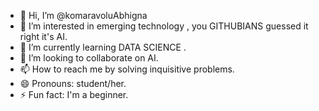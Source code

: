 - 👋 Hi, I’m @komaravoluAbhigna
- 👀 I’m interested in emerging technology , you GITHUBIANS guessed it right it's AI.
- 🌱 I’m currently learning DATA SCIENCE .
- 💞️ I’m looking to collaborate on AI.
- 📫 How to reach me by solving inquisitive problems.
- 😄 Pronouns: student/her.
- ⚡ Fun fact: I'm a beginner.

<!---
komaravoluAbhigna/komaravoluAbhigna is a ✨ special ✨ repository because its `README.md` (this file) appears on your GitHub profile.
You can click the Preview link to take a look at your changes.
--->
